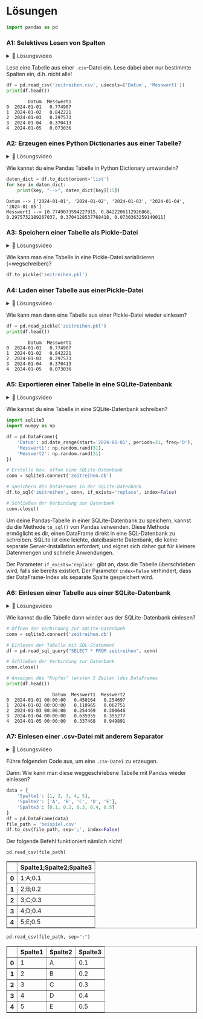 # Lösungen


```python
import pandas as pd
```

### A1: Selektives Lesen von Spalten

<details>
<summary>
🎦 Lösungsvideo
</summary>
<iframe width="560" height="315" src="https://www.youtube.com/embed/TqFBU2-u1zA?si=zzWmIeoXNmhPL2OZ" title="YouTube video player" frameborder="0" allow="accelerometer; autoplay; clipboard-write; encrypted-media; gyroscope; picture-in-picture; web-share" allowfullscreen></iframe>
</details>

Lese eine Tabelle aus einer `.csv`-Datei ein. Lese dabei aber nur bestimmte Spalten ein, d.h. nicht alle!


```python
df = pd.read_csv('zeitreihen.csv', usecols=['Datum', 'Messwert1'])
print(df.head())
```

            Datum  Messwert1
    0  2024-01-01   0.774907
    1  2024-01-02   0.842221
    2  2024-01-03   0.297573
    3  2024-01-04   0.370413
    4  2024-01-05   0.073036


### A2: Erzeugen eines Python Dictionaries aus einer Tabelle?

<details>
<summary>
🎦 Lösungsvideo
</summary>
<iframe width="560" height="315" src="https://www.youtube.com/embed/AL-YkLWAFYs?si=AZXEGA8oNoApvCmS" title="YouTube video player" frameborder="0" allow="accelerometer; autoplay; clipboard-write; encrypted-media; gyroscope; picture-in-picture; web-share" allowfullscreen></iframe>
</details>


Wie kannst du eine Pandas Tabelle in Python Dictionary umwandeln?


```python
daten_dict = df.to_dict(orient='list')
for key in daten_dict:
    print(key, "-->", daten_dict[key][:5])
```

    Datum --> ['2024-01-01', '2024-01-02', '2024-01-03', '2024-01-04', '2024-01-05']
    Messwert1 --> [0.7749073594227915, 0.8422206112926868, 0.2975732189267037, 0.3704128537768418, 0.0730363259149011]


### A3: Speichern einer Tabelle als Pickle-Datei

<details>
<summary>
🎦 Lösungsvideo
</summary>
<iframe width="560" height="315" src="https://www.youtube.com/embed/QuBJZ6TuRGw?si=7Wm15yKdK5XZrg82" title="YouTube video player" frameborder="0" allow="accelerometer; autoplay; clipboard-write; encrypted-media; gyroscope; picture-in-picture; web-share" allowfullscreen></iframe>
</details>


Wie kann man eine Tabelle in eine Pickle-Datei serialisieren (=wegschreiben)?


```python
df.to_pickle('zeitreihen.pkl')
```

### A4: Laden einer Tabelle aus einerPickle-Datei

<details>
<summary>
🎦 Lösungsvideo
</summary>
<iframe width="560" height="315" src="https://www.youtube.com/embed/gKXs2BPY72I?si=QDRsWvqFKegc1bwJ" title="YouTube video player" frameborder="0" allow="accelerometer; autoplay; clipboard-write; encrypted-media; gyroscope; picture-in-picture; web-share" allowfullscreen></iframe>
</details>


Wie kann man dann eine Tabelle aus einer Pickle-Datei wieder einlesen?


```python
df = pd.read_pickle('zeitreihen.pkl')
print(df.head())
```

            Datum  Messwert1
    0  2024-01-01   0.774907
    1  2024-01-02   0.842221
    2  2024-01-03   0.297573
    3  2024-01-04   0.370413
    4  2024-01-05   0.073036


### A5: Exportieren einer Tabelle in eine SQLite-Datenbank

<details>
<summary>
🎦 Lösungsvideo
</summary>
<iframe width="560" height="315" src="https://www.youtube.com/embed/JZkgruA77jg?si=uPeoJX_b4u_kdutc" title="YouTube video player" frameborder="0" allow="accelerometer; autoplay; clipboard-write; encrypted-media; gyroscope; picture-in-picture; web-share" allowfullscreen></iframe>
</details>


Wie kannst du eine Tabelle in eine SQLite-Datenbank schreiben?


```python
import sqlite3
import numpy as np

df = pd.DataFrame({
    'Datum': pd.date_range(start='2024-01-01', periods=31, freq='D'),
    'Messwert1': np.random.rand(31),
    'Messwert2': np.random.rand(31)
})

# Erstelle bzw. öffne eine SQLite-Datenbank
conn = sqlite3.connect('zeitreihen.db')

# Speichern des DataFrames in der SQLite-Datenbank
df.to_sql('zeitreihen', conn, if_exists='replace', index=False)

# Schließen der Verbindung zur Datenbank
conn.close()
```

Um deine Pandas-Tabelle in einer SQLite-Datenbank zu speichern, kannst du die Methode `to_sql()` von Pandas verwenden. Diese Methode ermöglicht es dir, einen DataFrame direkt in eine SQL-Datenbank zu schreiben. SQLite ist eine leichte, dateibasierte Datenbank, die keine separate Server-Installation erfordert, und eignet sich daher gut für kleinere Datenmengen und schnelle Anwendungen.

Der Parameter `if_exists='replace'` gibt an, dass die Tabelle überschrieben wird, falls sie bereits existiert. Der Parameter `index=False` verhindert, dass der DataFrame-Index als separate Spalte gespeichert wird.

### A6: Einlesen einer Tabelle aus einer SQLite-Datenbank

<details>
<summary>
🎦 Lösungsvideo
</summary>
<iframe width="560" height="315" src="https://www.youtube.com/embed/B-SKppkooFk?si=-1zZ_er0stlzHMp6" title="YouTube video player" frameborder="0" allow="accelerometer; autoplay; clipboard-write; encrypted-media; gyroscope; picture-in-picture; web-share" allowfullscreen></iframe>
</details>


Wie kannst du die Tabelle dann wieder aus der SQLite-Datenbank einlesen?


```python
# Öffnen der Verbindung zur SQLite-Datenbank
conn = sqlite3.connect('zeitreihen.db')

# Einlesen der Tabelle mit SQL-Statement
df = pd.read_sql_query("SELECT * FROM zeitreihen", conn)

# Schließen der Verbindung zur Datenbank
conn.close()

# Anzeigen des "Kopfes" (ersten 5 Zeilen )des DataFrames
print(df.head())
```

                     Datum  Messwert1  Messwert2
    0  2024-01-01 00:00:00   0.450164   0.254697
    1  2024-01-02 00:00:00   0.110965   0.062751
    2  2024-01-03 00:00:00   0.254469   0.300646
    3  2024-01-04 00:00:00   0.635955   0.355277
    4  2024-01-05 00:00:00   0.337468   0.949891


### A7: Einlesen einer .csv-Datei mit anderem Separator

<details>
<summary>
🎦 Lösungsvideo
</summary>
<iframe width="560" height="315" src="https://www.youtube.com/embed/CYbAYlBnNy8?si=Mk7oBGRVKlHKkdKC" title="YouTube video player" frameborder="0" allow="accelerometer; autoplay; clipboard-write; encrypted-media; gyroscope; picture-in-picture; web-share" allowfullscreen></iframe>
</details>


Führe folgenden Code aus, um eine `.csv-Datei` zu erzeugen.

Dann: Wie kann man diese weggeschriebene Tabelle mit Pandas wieder einlesen?


```python
data = {
    'Spalte1': [1, 2, 3, 4, 5],
    'Spalte2': ['A', 'B', 'C', 'D', 'E'],
    'Spalte3': [0.1, 0.2, 0.3, 0.4, 0.5]
}
df = pd.DataFrame(data)
file_path = 'beispiel.csv'
df.to_csv(file_path, sep=';', index=False)
```

Der folgende Befehl funktioniert nämlich nicht!


```python
pd.read_csv(file_path)
```




<div>
<style scoped>
    .dataframe tbody tr th:only-of-type {
        vertical-align: middle;
    }

    .dataframe tbody tr th {
        vertical-align: top;
    }

    .dataframe thead th {
        text-align: right;
    }
</style>
<table border="1" class="dataframe">
  <thead>
    <tr style="text-align: right;">
      <th></th>
      <th>Spalte1;Spalte2;Spalte3</th>
    </tr>
  </thead>
  <tbody>
    <tr>
      <th>0</th>
      <td>1;A;0.1</td>
    </tr>
    <tr>
      <th>1</th>
      <td>2;B;0.2</td>
    </tr>
    <tr>
      <th>2</th>
      <td>3;C;0.3</td>
    </tr>
    <tr>
      <th>3</th>
      <td>4;D;0.4</td>
    </tr>
    <tr>
      <th>4</th>
      <td>5;E;0.5</td>
    </tr>
  </tbody>
</table>
</div>




```python
pd.read_csv(file_path, sep=";")
```




<div>
<style scoped>
    .dataframe tbody tr th:only-of-type {
        vertical-align: middle;
    }

    .dataframe tbody tr th {
        vertical-align: top;
    }

    .dataframe thead th {
        text-align: right;
    }
</style>
<table border="1" class="dataframe">
  <thead>
    <tr style="text-align: right;">
      <th></th>
      <th>Spalte1</th>
      <th>Spalte2</th>
      <th>Spalte3</th>
    </tr>
  </thead>
  <tbody>
    <tr>
      <th>0</th>
      <td>1</td>
      <td>A</td>
      <td>0.1</td>
    </tr>
    <tr>
      <th>1</th>
      <td>2</td>
      <td>B</td>
      <td>0.2</td>
    </tr>
    <tr>
      <th>2</th>
      <td>3</td>
      <td>C</td>
      <td>0.3</td>
    </tr>
    <tr>
      <th>3</th>
      <td>4</td>
      <td>D</td>
      <td>0.4</td>
    </tr>
    <tr>
      <th>4</th>
      <td>5</td>
      <td>E</td>
      <td>0.5</td>
    </tr>
  </tbody>
</table>
</div>


